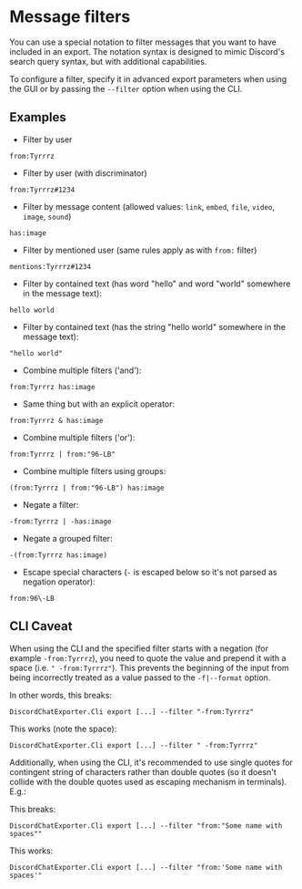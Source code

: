 # Message filters

You can use a special notation to filter messages that you want to have included in an export. The notation syntax is designed to mimic Discord's search query syntax, but with additional capabilities.

To configure a filter, specify it in advanced export parameters when using the GUI or by passing the `--filter` option when using the CLI.

## Examples

- Filter by user

```
from:Tyrrrz
```

- Filter by user (with discriminator)

```
from:Tyrrrz#1234
```

- Filter by message content (allowed values: `link`, `embed`, `file`, `video`, `image`, `sound`)

```
has:image
```

- Filter by mentioned user (same rules apply as with `from:` filter)

```
mentions:Tyrrrz#1234
```

- Filter by contained text (has word "hello" and word "world" somewhere in the message text):

```
hello world
```

- Filter by contained text (has the string "hello world" somewhere in the message text):

```
"hello world"
```

- Combine multiple filters ('and'):

```
from:Tyrrrz has:image
```

- Same thing but with an explicit operator:

```
from:Tyrrrz & has:image
```

- Combine multiple filters ('or'):

```
from:Tyrrrz | from:"96-LB"
```

- Combine multiple filters using groups:

```
(from:Tyrrrz | from:"96-LB") has:image
```

- Negate a filter:

```
-from:Tyrrrz | -has:image
```

- Negate a grouped filter:

```
-(from:Tyrrrz has:image)
```

- Escape special characters (`-` is escaped below so it's not parsed as negation operator):

```
from:96\-LB
```

## CLI Caveat

When using the CLI and the specified filter starts with a negation (for example `-from:Tyrrrz`), you need to quote the value and prepend it with a space (i.e. `" -from:Tyrrrz"`). This prevents the beginning of the input from being incorrectly treated as a value passed to the `-f|--format` option.

In other words, this breaks:

```
DiscordChatExporter.Cli export [...] --filter "-from:Tyrrrz"
```

This works (note the space):

```
DiscordChatExporter.Cli export [...] --filter " -from:Tyrrrz"
```

Additionally, when using the CLI, it's recommended to use single quotes for contingent string of characters rather than double quotes (so it doesn't collide with the double quotes used as escaping mechanism in terminals). E.g.:

This breaks:

```
DiscordChatExporter.Cli export [...] --filter "from:"Some name with spaces""
```

This works:

```
DiscordChatExporter.Cli export [...] --filter "from:'Some name with spaces'"
```